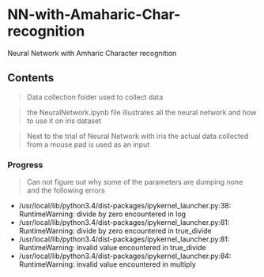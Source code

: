 # NN-with-Amaharic-Char-recognition


Neural Network with Amharic Character recognition

## Contents
> Data collection folder used to collect data

> the NeuralNetwork.ipynb file illustrates all the neural network and how to use it on iris dataset

> Next to the trial of Neural Network with iris the actual data collected from a mouse pad is used as an input

### Progress
> Can not figure out why some of the parameters are dumping none and the following errors
* /usr/local/lib/python3.4/dist-packages/ipykernel_launcher.py:38: RuntimeWarning: divide by zero encountered in log
* /usr/local/lib/python3.4/dist-packages/ipykernel_launcher.py:81: RuntimeWarning: divide by zero encountered in true_divide
* /usr/local/lib/python3.4/dist-packages/ipykernel_launcher.py:81: RuntimeWarning: invalid value encountered in true_divide
* /usr/local/lib/python3.4/dist-packages/ipykernel_launcher.py:84: RuntimeWarning: invalid value encountered in multiply

